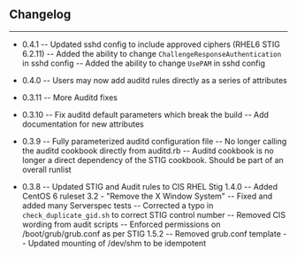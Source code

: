 ## Changelog
---------

- 0.4.1
-- Updated sshd config to include approved ciphers (RHEL6 STIG 6.2.11)
-- Added the ability to change `ChallengeResponseAuthentication` in sshd config
-- Added the ability to change `UsePAM` in sshd config

- 0.4.0
-- Users may now add auditd rules directly as a series of attributes

- 0.3.11
-- More Auditd fixes

- 0.3.10
-- Fix auditd default parameters which break the build
-- Add documentation for new attributes

- 0.3.9
-- Fully parameterized auditd configuration file
-- No longer calling the auditd cookbook directly from auditd.rb
-- Auditd cookbook is no longer a direct dependency of the STIG cookbook. Should be part of an overall runlist

- 0.3.8
-- Updated STIG and Audit rules to CIS RHEL Stig 1.4.0
-- Added CentOS 6 ruleset 3.2 - "Remove the X Window System"
-- Fixed and added many Serverspec tests
-- Corrected a typo in `check_duplicate_gid.sh` to correct STIG control number
-- Removed CIS wording from audit scripts
-- Enforced permissions on /boot/grub/grub.conf as per STIG 1.5.2
-- Removed grub.conf template
-- Updated mounting of /dev/shm to be idempotent
